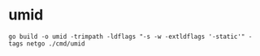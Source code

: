 # umid

```go build -o umid -trimpath -ldflags "-s -w -extldflags '-static'" -tags netgo ./cmd/umid```
